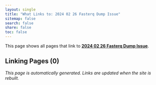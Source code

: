 ```yaml
---
layout: single
title: "What Links to: 2024 02 26 Fasterq Dump Issue"
sitemap: false
search: false
share: false
toc: false
---
```


This page shows all pages that link to **[2024 02 26 Fasterq Dump Issue](/scicompannounce/2024-02-26-fasterq-dump-issue/)**.

## Linking Pages (0)


*This page is automatically generated. Links are updated when the site is rebuilt.*
